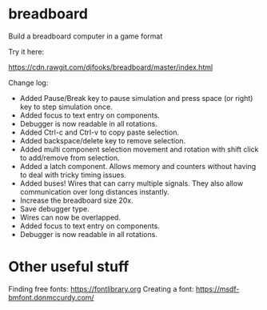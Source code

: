 # breadboard
Build a breadboard computer in a game format

Try it here:

https://cdn.rawgit.com/djfooks/breadboard/master/index.html

Change log:

- Added Pause/Break key to pause simulation and press space (or right) key to step simulation once.
- Added focus to text entry on components.
- Debugger is now readable in all rotations.
- Added Ctrl-c and Ctrl-v to copy paste selection.
- Added backspace/delete key to remove selection.
- Added multi component selection movement and rotation with shift click to add/remove from selection.
- Added a latch component. Allows memory and counters without having to deal with tricky timing issues.
- Added buses! Wires that can carry multiple signals. They also allow communication over long distances instantly.
- Increase the breadboard size 20x.
- Save debugger type.
- Wires can now be overlapped.
- Added focus to text entry on components.
- Debugger is now readable in all rotations.



Other useful stuff
==================

Finding free fonts: https://fontlibrary.org
Creating a font: https://msdf-bmfont.donmccurdy.com/

